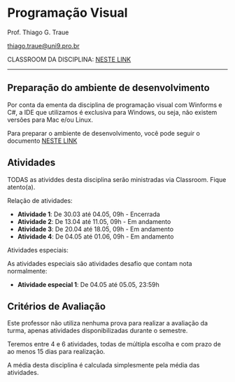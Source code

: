 # Programação Visual

Prof. Thiago G. Traue

thiago.traue@uni9.pro.br

CLASSROOM DA DISCIPLINA: [NESTE LINK](https://classroom.google.com/c/NDY1OTgwNzA0ODYw?cjc=6hg5sxq)

---

## Preparação do ambiente de desenvolvimento

Por conta da ementa da disciplina de programação visual com Winforms e C#, a IDE que utilizamos é exclusiva para Windows, ou seja, não existem versões para Mac e/ou Linux.

Para preparar o ambiente de desenvolvimento, você pode seguir o documento [NESTE LINK](https://docs.google.com/document/d/1d_6mfZW9he3kzPTNJPZ6-7x6Roh72KYH2zTkicxkEAc/edit?usp=sharing)

## Atividades

TODAS as atividdes desta disciplina serão ministradas via Classroom. Fique atento(a).

Relação de atividades:

- **Atividade 1**: De 30.03 até 04.05, 09h - Encerrada
- **Atividade 2**: De 13.04 até 11.05, 09h - Em andamento
- **Atividade 3**: De 20.04 até 18.05, 09h - Em andamento
- **Atividade 4**: De 04.05 até 01.06, 09h - Em andamento

Atividades especiais:

As atividades especiais são atividades desafio que contam nota normalmente:

- **Atividade especial 1**: De 04.05 até 05.05, 23:59h

## Critérios de Avaliação

Este professor não utiliza nenhuma prova para realizar a avaliação da turma, apenas atividades disponibilizadas durante o semestre.

Teremos entre 4 e 6 atividades, todas de múltipla escolha e com prazo de ao menos 15 dias para realização.

A média desta disciplina é calculada simplesmente pela média das atividades.
